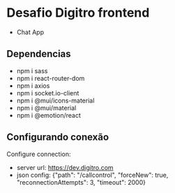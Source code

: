 # Desafio Digitro frontend

- Chat App

## Dependencias
- npm i sass
- npm i react-router-dom
- npm i axios
- npm i socket.io-client
- npm i @mui/icons-material
- npm i @mui/material
- npm i @emotion/react

## Configurando conexão
Configure connection:
- server url: https://dev.digitro.com
- json config: {"path": "/callcontrol", "forceNew": true, "reconnectionAttempts": 3, "timeout": 2000}
